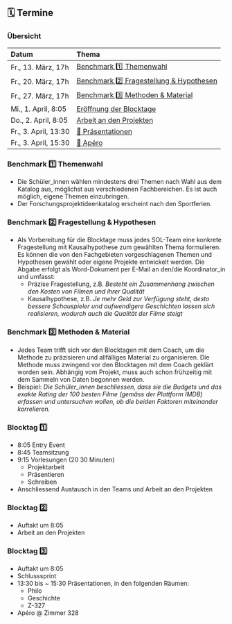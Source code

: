 ## 🗓 Termine

### Übersicht

| Datum | Thema |
|:--|:--|
| Fr., 13. März, 17h | [Benchmark 1️⃣ Themenwahl ](https://gymnasium-immensee.github.io/ResearchProject/termine.html#benchmark-1%EF%B8%8F⃣-themenwahl)|
| Fr., 20. März, 17h | [Benchmark 2️⃣ Fragestellung & Hypothesen](https://gymnasium-immensee.github.io/ResearchProject/termine.html#benchmark-2%EF%B8%8F⃣-fragestellung--hypothesen) |
| Fr., 27. März, 17h | [Benchmark 3️⃣ Methoden & Material ](https://gymnasium-immensee.github.io/ResearchProject/termine.html#benchmark-3%EF%B8%8F⃣-methoden--material)|
| Mi., 1. April, 8:05 | [Eröffnung der Blocktage](https://gymnasium-immensee.github.io/ResearchProject/termine.html#blocktag-1%EF%B8%8F⃣) |
| Do., 2. April, 8:05 | [Arbeit an den Projekten](https://gymnasium-immensee.github.io/ResearchProject/termine.html#blocktag-2%EF%B8%8F⃣) |
| Fr., 3. April, 13:30 | [🎤 Präsentationen](https://gymnasium-immensee.github.io/ResearchProject/termine.html#blocktag-3%EF%B8%8F⃣) |
| Fr., 3. April, 15:30 | [🍰 Apéro](https://gymnasium-immensee.github.io/ResearchProject/termine.html#blocktag-3%EF%B8%8F⃣) |

### Benchmark 1️⃣ Themenwahl

<p id="nxt"></p>

* Die Schüler_innen wählen mindestens drei Themen nach Wahl aus dem Katalog aus, möglichst aus verschiedenen Fachbereichen. Es ist auch möglich, eigene Themen einzubringen.
* Der Forschungsprojektideenkatalog erscheint nach den Sportferien.

### Benchmark 2️⃣ Fragestellung & Hypothesen

* Als Vorbereitung für die Blocktage muss jedes SOL-Team eine konkrete Fragestellung mit Kausalhypothese zum gewählten Thema formulieren. Es können die von den Fachgebieten vorgeschlagenen Themen und Hypothesen gewählt oder eigene Projekte entwickelt werden. Die Abgabe erfolgt als Word-Dokument per E-Mail an den/die Koordinator_in und umfasst:
    * Präzise Fragestellung, z.B. *Besteht ein Zusammenhang zwischen den Kosten von Filmen und ihrer Qualität*
    * Kausalhypothese, z.B. *Je mehr Geld zur Verfügung steht, desto bessere Schauspieler und aufwendigere Geschichten lassen sich realisieren, wodurch auch die Qualität der Filme steigt*

### Benchmark 3️⃣ Methoden & Material

* Jedes Team trifft sich vor den Blocktagen mit dem Coach, um die Methode zu präzisieren und allfälliges Material zu organisieren. Die Methode muss zwingend vor den Blocktagen mit dem Coach geklärt worden sein. Abhängig vom Projekt, muss auch schon frühzeitig mit dem Sammeln von Daten begonnen werden.  
* Beispiel: *Die Schüler_innen beschliessen, dass sie die Budgets und das exakte Rating der 100 besten Filme (gemäss der Plattform IMDB) erfassen und untersuchen wollen, ob die beiden Faktoren miteinander korrelieren.*

### Blocktag 1️⃣

* 8:05 Entry Event
* 8:45 Teamsitzung
* 9:15 Vorlesungen (20 30 Minuten)
    * Projektarbeit
    * Präsentieren
    * Schreiben
* Anschliessend Austausch in den Teams und Arbeit an den Projekten

### Blocktag 2️⃣

* Auftakt um 8:05
* Arbeit an den Projekten

### Blocktag 3️⃣

* Auftakt um 8:05
* Schlusssprint
* 13:30 bis ~ 15:30 Präsentationen, in den folgenden Räumen:
    * Philo
    * Geschichte
    * Z-327
* Apéro @ Zimmer 328

<script>
var countDownDate = new Date("Mar 13, 2020 17:00:00").getTime();
var x = setInterval(function() {
  var now = new Date().getTime();
  var distance = countDownDate - now;
    
  var days = Math.floor(distance / (1000 * 60 * 60 * 24));
  var hours = Math.floor((distance % (1000 * 60 * 60 * 24)) / (1000 * 60 * 60));
  var minutes = Math.floor((distance % (1000 * 60 * 60)) / (1000 * 60));
  var seconds = Math.floor((distance % (1000 * 60)) / 1000);
    
  document.getElementById("nxt").innerHTML = "⏰ "+ days + "d " + hours + "h "
  + minutes + "m " + seconds + "s ";
    
  if (distance < 0) {
    clearInterval(x);
    document.getElementById("nxt").innerHTML = "✅";
  }
}, 1000);
</script>